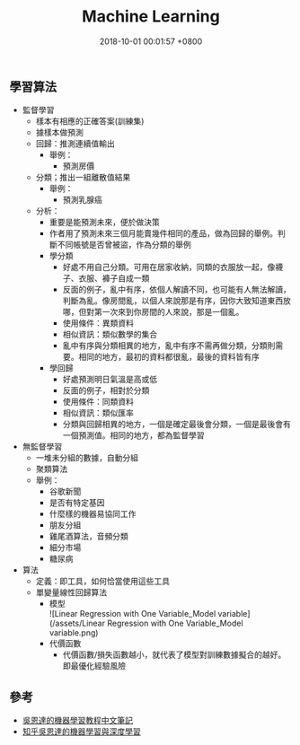﻿---
layout: post
title:  "Machine Learning"
date:   2018-10-01 00:01:57 +0800
categories: machine-learning
---
## 學習算法
* 監督學習
	* 樣本有相應的正確答案(訓練集)
	* 據樣本做預測
	* 回歸：推測連續值輸出
		* 舉例：
			* 預測房價
	* 分類；推出一組離散值結果
		* 舉例：
			* 預測乳腺癌
	* 分析：
		* 重要是能預測未來，便於做決策
		* 作者用了預測未來三個月能賣幾件相同的產品，做為回歸的舉例。判斷不同帳號是否曾被盜，作為分類的舉例
		* 學分類
			* 好處不用自己分類。可用在居家收納，同類的衣服放一起，像襪子、衣服、褲子自成一類
			* 反面的例子，亂中有序，依個人解讀不同，也可能有人無法解讀，判斷為亂。像房間亂，以個人來說那是有序，因你大致知道東西放哪，但對第一次來到你房間的人來說，那是一個亂。
			* 使用條件：異類資料
			* 相似資訊：類似數學的集合
			* 亂中有序與分類相異的地方，亂中有序不需再做分類，分類則需要。相同的地方，最初的資料都很亂，最後的資料皆有序
		* 學回歸
			* 好處預測明日氣溫是高或低
			* 反面的例子，相對於分類
			* 使用條件：同類資料
			* 相似資訊：類似匯率
			* 分類與回歸相異的地方，一個是確定最後會分類，一個是最後會有一個預測值。相同的地方，都為監督學習
* 無監督學習
	* 一堆未分組的數據，自動分組
	* 聚類算法
	* 舉例：
		* 谷歌新聞
		* 是否有特定基因
		* 什麼樣的機器易協同工作
		* 朋友分組
		* 雞尾酒算法，音頻分類
		* 細分市場
		* 糖尿病
* 算法
	* 定義：即工具，如何恰當使用這些工具
	* 單變量線性回歸算法
		* 模型  
		![Linear Regression with One Variable_Model variable](/assets/Linear Regression with One Variable_Model variable.png)
		* 代價函數
			* 代價函數/損失函數越小，就代表了模型對訓練數據擬合的越好。即最優化經驗風險

## 參考
* [吳恩達的機器學習教程中文筆記](https://github.com/fengdu78/Coursera-ML-AndrewNg-Notes)
* [知乎吳恩達的機器學習與深度學習](https://zhuanlan.zhihu.com/p/35940466)
